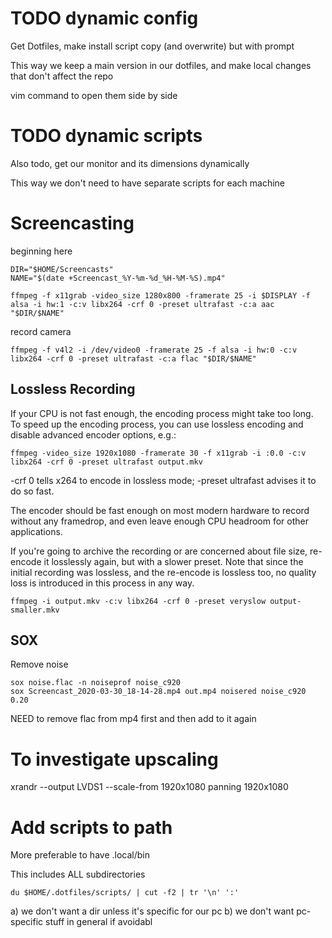 # TODO dynamic config

Get Dotfiles, make install script copy (and overwrite) but with prompt

This way we keep a main version in our dotfiles, and make local changes that don't affect the repo

vim command to open them side by side


# TODO dynamic scripts

Also todo, get our monitor and its dimensions dynamically

This way we don't need to have separate scripts for each machine


# Screencasting


beginning here
```
DIR="$HOME/Screencasts"
NAME="$(date +Screencast_%Y-%m-%d_%H-%M-%S).mp4"

ffmpeg -f x11grab -video_size 1280x800 -framerate 25 -i $DISPLAY -f alsa -i hw:1 -c:v libx264 -crf 0 -preset ultrafast -c:a aac "$DIR/$NAME"
```

record camera
```
ffmpeg -f v4l2 -i /dev/video0 -framerate 25 -f alsa -i hw:0 -c:v libx264 -crf 0 -preset ultrafast -c:a flac "$DIR/$NAME"
```


## Lossless Recording

If your CPU is not fast enough, the encoding process might take too long. To speed up the encoding process, you can use lossless encoding and disable advanced encoder options, e.g.:

```
ffmpeg -video_size 1920x1080 -framerate 30 -f x11grab -i :0.0 -c:v libx264 -crf 0 -preset ultrafast output.mkv
```

-crf 0 tells x264 to encode in lossless mode; -preset ultrafast advises it to do so fast.

The encoder should be fast enough on most modern hardware to record without any framedrop, and even leave enough CPU headroom for other applications.

If you're going to archive the recording or are concerned about file size, re-encode it losslessly again, but with a slower preset. Note that since the initial recording was lossless, and the re-encode is lossless too, no quality loss is introduced in this process in any way.

```
ffmpeg -i output.mkv -c:v libx264 -crf 0 -preset veryslow output-smaller.mkv
```

## SOX

Remove noise
```
sox noise.flac -n noiseprof noise_c920
sox Screencast_2020-03-30_18-14-28.mp4 out.mp4 noisered noise_c920 0.20
```

NEED to remove flac from mp4 first and then add to it again

# To investigate upscaling

xrandr --output LVDS1 --scale-from 1920x1080 panning 1920x1080 

# Add scripts to path

More preferable to have .local/bin

This includes ALL subdirectories
```
du $HOME/.dotfiles/scripts/ | cut -f2 | tr '\n' ':'
```

a) we don't want a dir unless it's specific for our pc
b) we don't want pc-specific stuff in general if avoidabl
